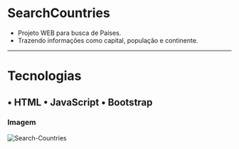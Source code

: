 # SearchCountries
- Projeto WEB para busca de Países.
- Trazendo informações como capital, população e continente.
------------------------------------------------------------

# Tecnologias
• HTML 
• JavaScript
• Bootstrap
------------------------------------------------------------

### Imagem
![Search-Countries](https://github.com/vyoshio71/SearchCountries/assets/116774749/0d0b7998-a126-46fb-8a2e-a3cb8bd759e5)
